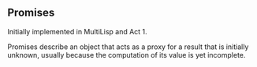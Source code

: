 ## Promises

Initially implemented in MultiLisp and Act 1.

Promises describe an object that acts as a proxy for a result that is initially unknown, usually because the computation of its value is yet incomplete.
